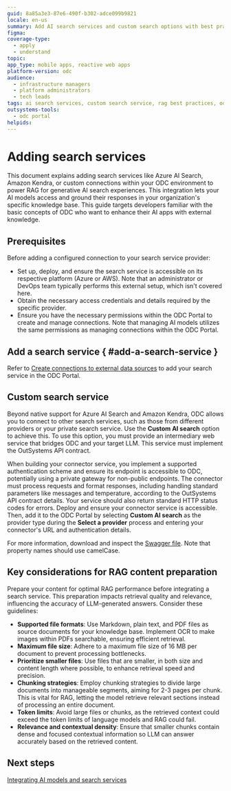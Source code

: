 ```yaml
---
guid: 8a85a3e3-87e6-490f-b302-adce099b9821
locale: en-us
summary: Add AI search services and custom search options with best practices for RAG using OutSystems Developer Cloud (ODC) platform.
figma:
coverage-type:
  - apply
  - understand
topic:
app_type: mobile apps, reactive web apps
platform-version: odc
audience:
  - infrastructure managers
  - platform administrators
  - tech leads
tags: ai search services, custom search service, rag best practices, odc portal
outsystems-tools:
  - odc portal
helpids:
---
```


# Adding search services

This document explains adding search services like Azure AI Search, Amazon Kendra, or custom connections within your ODC environment to power RAG for generative AI search experiences. This integration lets your AI models access and ground their responses in your organization's specific knowledge base. This guide targets developers familiar with the basic concepts of ODC who want to enhance their AI apps with external knowledge.

## Prerequisites

Before adding a configured connection to your search service provider:

* Set up, deploy, and ensure the search service is accessible on its respective platform (Azure or AWS). Note that an administrator or DevOps team typically performs this external setup, which isn't covered here.
* Obtain the necessary access credentials and details required by the specific provider. 
* Ensure you have the necessary permissions within the ODC Portal to create and manage connections. Note that managing AI models utilizes the same permissions as managing connections within the ODC Portal.

## Add a search service { #add-a-search-service }

Refer to [Create connections to external data sources](../../integration-with-systems/external-databases/create-connection-external-data.md#create-a-new-connection) to add your search service in the ODC Portal.

## Custom search service

Beyond native support for Azure AI Search and Amazon Kendra, ODC allows you to connect to other search services, such as those from different providers or your private search service. Use the **Custom AI search** option to achieve this. To use this option, you must provide an intermediary web service that bridges ODC and your target LLM. This service must implement the OutSystems API contract.

When building your connector service, you implement a supported authentication scheme and ensure its endpoint is accessible to ODC, potentially using a private gateway for non-public endpoints. The connector must process requests and format responses, including handling standard parameters like messages and temperature, according to the OutSystems API contract details. Your service should also return standard HTTP status codes for errors. Deploy and ensure your connector service is accessible. Then, add it to the ODC Portal by selecting **Custom AI search** as the provider type during the **Select a provider** process and entering your connector's URL and authentication details.

For more information, download and inspect the [Swagger file](resources/swagger-custom-connection.json). Note that property names should use camelCase.

## Key considerations for RAG content preparation

Prepare your content for optimal RAG performance before integrating a search service. This preparation impacts retrieval quality and relevance, influencing the accuracy of LLM-generated answers. Consider these guidelines:

* **Supported file formats**: Use Markdown, plain text, and PDF files as source documents for your knowledge base. Implement OCR to make images within PDFs searchable, ensuring efficient retrieval.
* **Maximum file size**: Adhere to a maximum file size of 16 MB per document to prevent processing bottlenecks.
* **Prioritize smaller files**: Use files that are smaller, in both size and content length where possible, to enhance retrieval speed and precision.
* **Chunking strategies**: Employ chunking strategies to divide large documents into manageable segments, aiming for 2-3 pages per chunk. This is vital for RAG, letting the model retrieve relevant sections instead of processing an entire document.
* **Token limits**: Avoid large files or chunks, as the retrieved context could exceed the token limits of language models and RAG could fail.
* **Relevance and contextual density**: Ensure that smaller chunks contain dense and focused contextual information so LLM can answer accurately based on the retrieved content.

## Next steps

[Integrating AI models and search services](integrate-ai-models-logic-rag.md)
